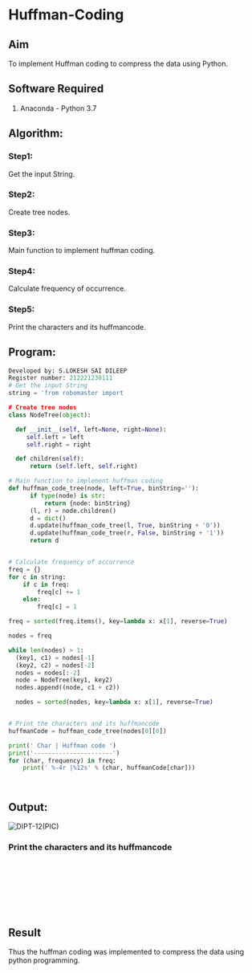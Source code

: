 # Huffman-Coding
## Aim
To implement Huffman coding to compress the data using Python.

## Software Required
1. Anaconda - Python 3.7

## Algorithm:
### Step1:
Get the input String.

### Step2:
Create tree nodes.

### Step3:
Main function to implement huffman coding.

### Step4:
Calculate frequency of occurrence.

### Step5:
Print the characters and its huffmancode.

 
## Program:

``` Python
Developed by: S.LOKESH SAI DILEEP
Register number: 212221230111
# Get the input String
string = 'from robomaster import

# Create tree nodes
class NodeTree(object):

  def __init__(self, left=None, right=None):
     self.left = left
     self.right = right

  def children(self):
      return (self.left, self.right)

# Main function to implement huffman coding
def huffman_code_tree(node, left=True, binString=''):
      if type(node) is str:
          return {node: binString}
      (l, r) = node.children()
      d = dict()
      d.update(huffman_code_tree(l, True, binString + '0'))
      d.update(huffman_code_tree(r, False, binString + '1'))
      return d


# Calculate frequency of occurrence
freq = {}
for c in string:
    if c in freq:
        freq[c] += 1
    else:
        freq[c] = 1

freq = sorted(freq.items(), key=lambda x: x[1], reverse=True)

nodes = freq

while len(nodes) > 1:
  (key1, c1) = nodes[-1]
  (key2, c2) = nodes[-2]
  nodes = nodes[:-2]
  node = NodeTree(key1, key2)
  nodes.append((node, c1 + c2))

  nodes = sorted(nodes, key=lambda x: x[1], reverse=True)


# Print the characters and its huffmancode
huffmanCode = huffman_code_tree(nodes[0][0])

print(' Char | Huffman code ')
print('----------------------')
for (char, frequency) in freq:
    print(' %-4r |%12s' % (char, huffmanCode[char]))




```
## Output:
![DIPT-12(PIC)](https://github.com/Lokeshsaidileep/Huffman-Coding/assets/94883079/af9dd56c-167d-4f4e-ae38-02e484fc110b)


### Print the characters and its huffmancode
<br>
<br>
<br>
<br>
<br>
<br>



## Result
Thus the huffman coding was implemented to compress the data using python programming.
